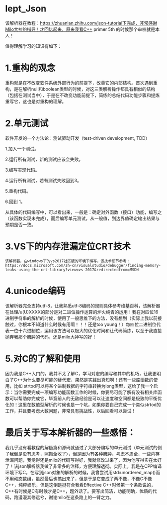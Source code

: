 # lept_Json

该解析器在教程：https://zhuanlan.zhihu.com/json-tutorial下完成，非常感谢Milo大神的指导！才回忆起来，原来我看C++ primer 5th 的时候那个审校就是本人！

值得理解学习的知识有如下：  

1.重构的观念
============

   重构就是在不改变软件系统外部行为的前提下，改善它的内部结构。首次遇到重构，是在解析null和boolean类型的时候，对这三类解析操作都具有相似的结构（包括在测试当中），于是在不改变功能前提下，简练的总结代码功能步骤和提炼重写它，这也是对重构的理解。

2.单元测试
============

软件开发的一个方法论：测试驱动开发（test-driven development, TDD）

1.加入一个测试。

2.运行所有测试，新的测试应该会失败。

3.编写实现代码。

4.运行所有测试，若有测试失败回到3。

5.重构代码。

6.回到 1。

从具体的代码编写中，可以看出来，一般是：确定对外函数（接口）功能，编写之（该函数实现未完成），而后编写单元测试，从一般值，到边界值确定输出结果与预期是否一致。

3.VS下的内存泄漏定位CRT技术
============
    该解析器，在windows下的vs2017社区版的环境下编写，该技术细节参考：https://docs.microsoft.com/zh-cn/visualstudio/debugger/finding-memory-leaks-using-the-crt-library?view=vs-2017&redirectedfrom=MSDN

4.unicode编码
============

   该解析器完全支持utf-8，让我熟悉utf-8编码的规则具体参考维基百科，该解析器在处理/u(U)XXXX的部分是对二进位操作运算的炉火纯青的运用！我在对四位16进制字符串的解析的时候，使用了一般思维下的方法，没有想到（实际上我以前接触过，你根本不知道什么时候有用啊！！！还是too young！）每四位二进制位代表一位十六进制位，运用该方法可以极大的优化时间和让代码简练，以至于我直接抛弃我那个臃肿的代码，还是milo大神写的好！

5.对C的了解和使用
============

   因为我是C++入门的，我并不太了解C，学习对宏的编写和其中的机巧，让我更明白了C++为什么要尽可能的替代宏，果然是实践出真知啊！还有一些库函数的使用，比如 strtod可以将某个进制数据的字符串转换为long类型，这给了我一个启示：当你需要完成一项编写功能函数工作的时候，你要尽可能了解有没有相关库函数可以帮助你完成它，毕竟前人的无敌经验是可以让速度和空间都是极致的平衡优化的！这里在数值型解析的时候也是一个坑，如果你要自己完成一个类似strtod的工作，并且要考虑大数问题，非常具有挑战性，以后回看可以尝试！

最后关于写本解析器的一些感悟：
============

   我几乎没有看教程的解疑篇和源码就通过了大部分编写的单元测试（单元测试的例子我倒是没有思考，照搬全收了），但是因为有各种臃肿，考虑不周全，一些内存泄漏问题，我觉得还是milo的代码写得好，我就修改过来了，因为他写得实在太好了！该json解析器我做了非常多的注释，方便理解透彻。实际上，我是在CPP编译环境下写C，在写到json对象的解析的时候，我曾尝试用std:unordered_map()而不用动态数组，虽然最后也搞出来了，但是于是它变成了两不像，不像C不像C++，纯粹娱乐，但是这倒是挺符合我看Effective C++时候第一个条款说的，C++有时候是C有时候才是C++，题外话了。要写出简洁，功能明确，优质的代码，路漫漫其修远兮，谢谢milo在这条路上的一臂之力。

